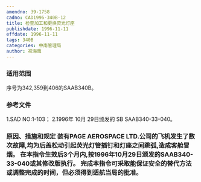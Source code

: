 ```yaml
---
amendno: 39-1758
cadno: CAD1996-340B-12
title: 检查加工和更换荧光灯座
publishdate: 1996-11-11
effdate: 1996-11-11
tags: 340B
categories: 中南管理局
author: 祝海鹰
---
```


### 适用范围 
序号为342,359到406的SAAB340B。

### 参考文件
1.SAD 
NO:1-103；
 2.1996年 10月 29日颁发的 SB SAAB340-33-040。


### 原因、措施和规定     装有PAGE  AEROSPACE LTD.公司的飞机发生了数次故障,均为后盖松动引起荧光灯管插钉和灯座之间跳弧,造成客舱冒烟。     在本指令生效后3个月内,按1996年10月29日颁发的SAAB340-33-040或其修改版执行。     完成本指令可采取能保证安全的替代方法或调整完成的时间，但必须得到适航当局的批准。
